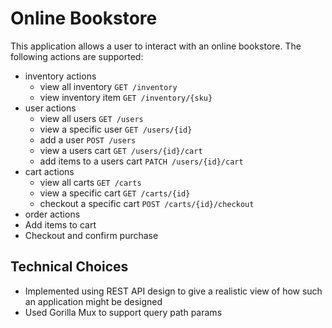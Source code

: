 # Online Bookstore

This application allows a user to interact with an online bookstore. The following actions are supported:


- inventory actions
    - view all inventory `GET /inventory`
    - view inventory item `GET /inventory/{sku}`
- user actions
    - view all users `GET /users`
    - view a specific user `GET /users/{id}`
    - add a user `POST /users`
    - view a users cart `GET /users/{id}/cart`
    - add items to a users cart `PATCH /users/{id}/cart`
- cart actions
    - view all carts `GET /carts`
    - view a specific cart `GET /carts/{id}`
    - checkout a specific cart `POST /carts/{id}/checkout`
- order actions
- Add items to cart
- Checkout and confirm purchase



## Technical Choices

- Implemented using REST API design to give a realistic view of how such an application might be designed
- Used Gorilla Mux to support query path params

